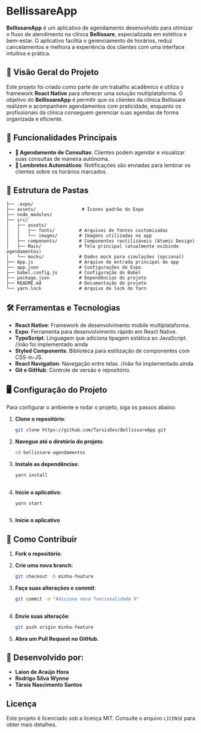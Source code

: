 # BellissareApp

**BellissareApp** é um aplicativo de agendamento desenvolvido para otimizar o fluxo de atendimento na clínica **Bellissare**, especializada em estética e bem-estar. O aplicativo facilita o gerenciamento de horários, reduz cancelamentos e melhora a experiência dos clientes com uma interface intuitiva e prática.

## 📌 Visão Geral do Projeto

Este projeto foi criado como parte de um trabalho acadêmico e utiliza o framework **React Native** para oferecer uma solução multiplataforma. O objetivo do **BellissareApp** é permitir que os clientes da clínica Bellissare realizem e acompanhem agendamentos com praticidade, enquanto os profissionais da clínica conseguem gerenciar suas agendas de forma organizada e eficiente.

## 🚀 Funcionalidades Principais

- **📅 Agendamento de Consultas**: Clientes podem agendar e visualizar suas consultas de maneira autônoma.
- **🔔 Lembretes Automáticos**: Notificações são enviadas para lembrar os clientes sobre os horários marcados.

## 📁 Estrutura de Pastas

```plaintext
├── .expo/
├── assets/                 # Ícones padrão do Expo
├── node_modules/
├── src/
│   ├── assets/
│   │   ├── fonts/         # Arquivos de fontes customizadas
│   │   └── images/        # Imagens utilizadas no app
│   ├── components/        # Componentes reutilizáveis (Atomic Design)
│   ├── Main/              # Tela principal (atualmente exibindo agendamentos)
│   └── mocks/             # Dados mock para simulações (opcional) 
├── App.js                 # Arquivo de entrada principal do app
├── app.json               # Configurações do Expo
├── babel.config.js        # Configuração do Babel
├── package.json           # Dependências do projeto
├── README.md              # Documentação do projeto
└── yarn.lock              # Arquivo de lock do Yarn
```
## 🛠️ Ferramentas e Tecnologias

- **React Native**: Framework de desenvolvimento mobile multiplataforma.
- **Expo**: Ferramenta para desenvolvimento rápido em React Native.
- **TypeScript**: Linguagem que adiciona tipagem estática ao JavaScript. //não foi implementado ainda
- **Styled Components**: Biblioteca para estilização de componentes com CSS-in-JS.
- **React Navigation**: Navegação entre telas. //não foi implementado ainda
- **Git e GitHub**: Controle de versão e repositório.

## 🖥️ Configuração do Projeto

Para configurar o ambiente e rodar o projeto, siga os passos abaixo:

1. **Clone o repositório**:
   ```bash
   git clone https://github.com/TarsisDev/BellissareApp.git

2. **Navegue até o diretório do projeto**:
   ```bash
   cd bellissare-agendamentos
   
3. **Instale as dependências**:
   ```bash
   yarn install
  
4. **Inicie o aplicativo**:
   ```bash
   yarn start
     
5. **Inicie o aplicativo**

## 🧩 Como Contribuir
1. **Fork o repositório**:

2. **Crie uma nova branch**:
   ```bash
   git checkout -b minha-feature
   
3. **Faça suas alterações e commit**:
   ```bash
   git commit -m "Adiciona nova funcionalidade X"
  
4. **Envie suas alteraçõe**:
    ```bash
    git push origin minha-feature

5. **Abra um Pull Request no GitHub.**

## 👥 Desenvolvido por:

- **Laion de Araújo Hora**
- **Rodrigo Silva Wynne**
- **Társis Nascimento Santos**

## Licença

Este projeto é licenciado sob a licença MIT. Consulte o arquivo `LICENSE` para obter mais detalhes.
